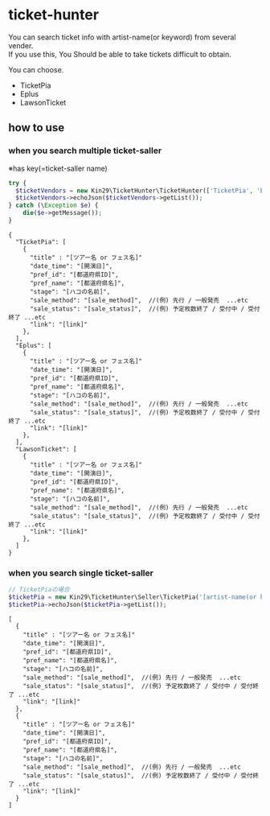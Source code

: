 # ticket-hunter

You can search ticket info with artist-name(or keyword) from several vender.  
If you use this, You Should be able to take tickets difficult to obtain.
  
You can choose.
- TicketPia
- Eplus
- LawsonTicket

## how to use

### when you search multiple ticket-saller
※has key(=ticket-saller name)
```php
try {
  $ticketVendors = new Kin29\TicketHunter\TicketHunter(['TicketPia', 'Eplus', 'LawsonTicket'], '[artist-name(or keyword)]');
  $ticketVendors->echoJson($ticketVendors->getList());
} catch (\Exception $e) {
    die($e->getMessage());
}
```

```
{
  "TicketPia": [
    {
      "title" : "[ツアー名 or フェス名]"
      "date_time": "[開演日]",
      "pref_id": "[都道府県ID]",
      "pref_name": "[都道府県名]",
      "stage": "[ハコの名前]",
      "sale_method": "[sale_method]",  //(例) 先行 / 一般発売  ...etc
      "sale_status": "[sale_status]",  //(例) 予定枚数終了 / 受付中 / 受付終了 ...etc
      "link": "[link]"
    },
  ],
  "Eplus": [
    {
      "title" : "[ツアー名 or フェス名]"
      "date_time": "[開演日]",
      "pref_id": "[都道府県ID]",
      "pref_name": "[都道府県名]",
      "stage": "[ハコの名前]",
      "sale_method": "[sale_method]",  //(例) 先行 / 一般発売  ...etc
      "sale_status": "[sale_status]",  //(例) 予定枚数終了 / 受付中 / 受付終了 ...etc
      "link": "[link]"
    },
  ],
  "LawsonTicket": [
    {
      "title" : "[ツアー名 or フェス名]"
      "date_time": "[開演日]",
      "pref_id": "[都道府県ID]",
      "pref_name": "[都道府県名]",
      "stage": "[ハコの名前]",
      "sale_method": "[sale_method]",  //(例) 先行 / 一般発売  ...etc
      "sale_status": "[sale_status]",  //(例) 予定枚数終了 / 受付中 / 受付終了 ...etc
      "link": "[link]"
    },
  ]
}
```
  
  
### when you search single ticket-saller
```php
// TicketPiaの場合
$ticketPia = new Kin29\TicketHunter\Seller\TicketPia('[artist-name(or keyword)]');
$ticketPia->echoJson($ticketPia->getList());
```

```
[
  {
    "title" : "[ツアー名 or フェス名]"
    "date_time": "[開演日]",
    "pref_id": "[都道府県ID]",
    "pref_name": "[都道府県名]",
    "stage": "[ハコの名前]",
    "sale_method": "[sale_method]",  //(例) 先行 / 一般発売  ...etc
    "sale_status": "[sale_status]",  //(例) 予定枚数終了 / 受付中 / 受付終了 ...etc
    "link": "[link]"
  },
  {
    "title" : "[ツアー名 or フェス名]"
    "date_time": "[開演日]",
    "pref_id": "[都道府県ID]",
    "pref_name": "[都道府県名]",
    "stage": "[ハコの名前]",
    "sale_method": "[sale_method]",  //(例) 先行 / 一般発売  ...etc
    "sale_status": "[sale_status]",  //(例) 予定枚数終了 / 受付中 / 受付終了 ...etc
    "link": "[link]"
  }
]
```
  
  